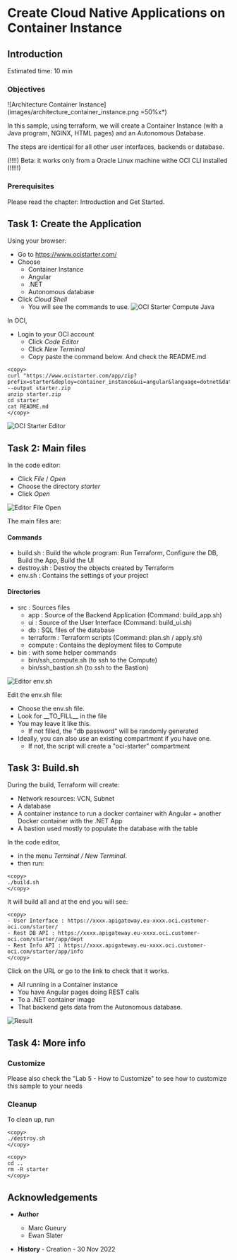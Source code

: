 
# Create Cloud Native Applications on Container Instance

## Introduction

Estimated time: 10 min

### Objectives

![Architecture Container Instance](images/architecture_container_instance.png =50%x*)

In this sample, using terraform, we will create a Container Instance (with a Java program, NGINX, HTML pages) and an Autonomous Database. 

The steps are identical for all other user interfaces, backends or database.

(!!!!) Beta: it works only from a Oracle Linux machine withe OCI CLI installed (!!!!!)

### Prerequisites

Please read the chapter: Introduction and Get Started.

## Task 1: Create the Application

Using your browser:
- Go to https://www.ocistarter.com/
- Choose 
  - Container Instance
  - Angular
  - .NET
  - Autonomous database
- Click *Cloud Shell*
  - You will see the commands to use.
![OCI Starter Compute Java](images/starter-container-instance-dotnet.png)

In OCI,
- Login to your OCI account
  - Click *Code Editor*
  - Click *New Terminal*
  - Copy paste the command below. And check the README.md

```
<copy>
curl "https://www.ocistarter.com/app/zip?prefix=starter&deploy=container_instance&ui=angular&language=dotnet&database=atp" --output starter.zip
unzip starter.zip
cd starter
cat README.md
</copy>
```
![OCI Starter Editor](images/starter-editor.png)

## Task 2: Main files

In the code editor:
- Click *File* / *Open*
- Choose the directory *starter*
- Click *Open*

![Editor File Open](images/starter-compute-dir.png)

The main files are:

#### Commands
- build.sh      : Build the whole program: Run Terraform, Configure the DB, Build the App, Build the UI
- destroy.sh    : Destroy the objects created by Terraform
- env.sh        : Contains the settings of your project

#### Directories
- src           : Sources files
    - app         : Source of the Backend Application (Command: build_app.sh)
    - ui          : Source of the User Interface (Command: build_ui.sh)
    - db          : SQL files of the database
    - terraform   : Terraform scripts (Command: plan.sh / apply.sh)
    - compute     : Contains the deployment files to Compute
- bin           : with some helper commands
    - bin/ssh\_compute.sh (to ssh to the Compute)
    - bin/ssh\_bastion.sh (to ssh to the Bastion)

![Editor env.sh](images/starter-kubernetes-env.png)

Edit the env.sh file:
- Choose the env.sh file.
- Look for \_\_TO_FILL\_\_ in the file
- You may leave it like this.
    - If not filled, the "db password" will be randomly generated
- Ideally, you can also use an existing compartment if you have one. 
    - If not, the script will create a "oci-starter" compartment

## Task 3: Build.sh

During the build, Terraform will create:
- Network resources: VCN, Subnet
- A database
- A container instance to run a docker container with Angular + another Docker container with the .NET App
- A bastion used mostly to populate the database with the table

In the code editor, 
- in the menu *Terminal / New Terminal*. 
- then run:
```
<copy>
./build.sh
</copy>
```

It will build all and at the end you will see:
```
<copy>
- User Interface : https://xxxx.apigateway.eu-xxxx.oci.customer-oci.com/starter/
- Rest DB API : https://xxxx.apigateway.eu-xxxx.oci.customer-oci.com/starter/app/dept
- Rest Info API : https://xxxx.apigateway.eu-xxxx.oci.customer-oci.com/starter/app/info
</copy>
```

Click on the URL or go to the link to check that it works.
- All running in a Container instance 
- You have Angular pages doing REST calls 
- To a .NET container image
- That backend gets data from the Autonomous database. 

![Result](images/starter-container-instance-result.png)

## Task 4: More info

### Customize

Please also check the  "Lab 5 - How to Customize" to see how to customize this sample to your needs

### Cleanup

To clean up, run 
```
<copy>
./destroy.sh
</copy>
```

```
<copy>
cd ..
rm -R starter
</copy>
```

## Acknowledgements

- **Author**
    - Marc Gueury
    - Ewan Slater

- **History** - Creation - 30 Nov 2022

